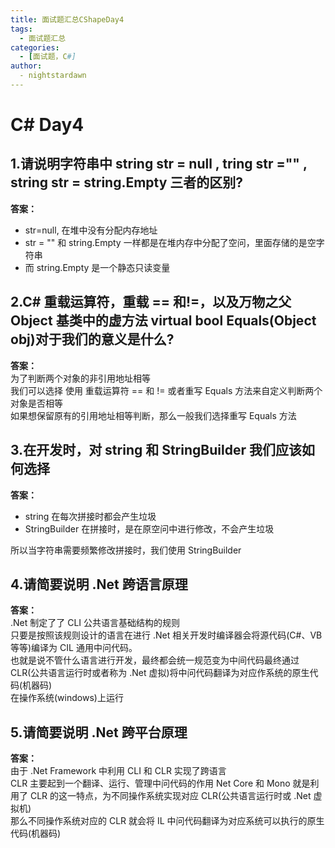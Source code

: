```yaml
---
title: 面试题汇总CShapeDay4
tags:
  - 面试题汇总
categories:
  - [面试题，C#]
author:
  - nightstardawn
---
```


# C# Day4

## 1.请说明字符串中 string str = null , tring str ="" , string str = string.Empty 三者的区别?

**答案：**

- str=null, 在堆中没有分配内存地址
- str = "" 和 string.Empty 一样都是在堆内存中分配了空问，里面存储的是空字符串
- 而 string.Empty 是一个静态只读变量

## 2.C# 重载运算符，重载 == 和!=，以及万物之父 Object 基类中的虚方法 virtual bool Equals(Object obj)对于我们的意义是什么?

**答案：**
</br>为了判断两个对象的非引用地址相等
</br>我们可以选择 使用 重载运算符 == 和 != 或者重写 Equals 方法来自定义判断两个对象是否相等
</br>如果想保留原有的引用地址相等判断，那么一般我们选择重写 Equals 方法

## 3.在开发时，对 string 和 StringBuilder 我们应该如何选择

**答案：**

- string 在每次拼接时都会产生垃圾
- StringBuilder 在拼接时，是在原空问中进行修改，不会产生垃圾

所以当字符串需要频繁修改拼接时，我们使用 StringBuilder

## 4.请简要说明 .Net 跨语言原理

**答案：**
</br>.Net 制定了了 CLI 公共语言基础结构的规则
</br>只要是按照该规则设计的语言在进行 .Net 相关开发时编译器会将源代码(C#、VB 等等)编译为 CIL 通用中问代码。
</br>也就是说不管什么语言进行开发，最终都会统一规范变为中间代码最终通过
</br>CLR(公共语言运行时或者称为 .Net 虚拟)将中问代码翻译为对应作系统的原生代码(机器码)
</br>在操作系统(windows)上运行

## 5.请简要说明 .Net 跨平台原理

**答案：**
</br>由于 .Net Framework 中利用 CLI 和 CLR 实现了跨语言
</br>CLR 主要起到一个翻译、运行、管理中问代码的作用 Net Core 和 Mono 就是利用了 CLR 的这一特点，为不同操作系统实现对应 CLR(公共语言运行时或 .Net 虚拟机)
</br>那么不同操作系统对应的 CLR 就会将 IL 中问代码翻译为对应系统可以执行的原生代码(机器码)
